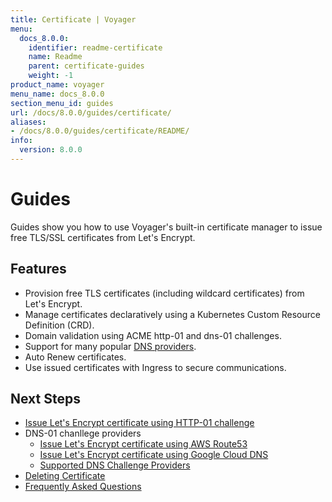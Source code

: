 ```yaml
---
title: Certificate | Voyager
menu:
  docs_8.0.0:
    identifier: readme-certificate
    name: Readme
    parent: certificate-guides
    weight: -1
product_name: voyager
menu_name: docs_8.0.0
section_menu_id: guides
url: /docs/8.0.0/guides/certificate/
aliases:
- /docs/8.0.0/guides/certificate/README/
info:
  version: 8.0.0
---
```


# Guides

Guides show you how to use Voyager's built-in certificate manager to issue free TLS/SSL certificates from Let's Encrypt.

## Features
- Provision free TLS certificates (including wildcard certificates) from Let's Encrypt.
- Manage certificates declaratively using a Kubernetes Custom Resource Definition (CRD).
- Domain validation using ACME http-01 and dns-01 challenges.
- Support for many popular [DNS providers](/docs/8.0.0/guides/certificate/dns/providers).
- Auto Renew certificates.
- Use issued certificates with Ingress to secure communications.

## Next Steps
- [Issue Let's Encrypt certificate using HTTP-01 challenge](/docs/8.0.0/guides/certificate/http/overview)
- DNS-01 chanllege providers
  - [Issue Let's Encrypt certificate using AWS Route53](/docs/8.0.0/guides/certificate/dns/route53)
  - [Issue Let's Encrypt certificate using Google Cloud DNS](/docs/8.0.0/guides/certificate/dns/google-cloud)
  - [Supported DNS Challenge Providers](/docs/8.0.0/guides/certificate/dns/providers)
- [Deleting Certificate](/docs/8.0.0/guides/certificate/delete)
- [Frequently Asked Questions](/docs/8.0.0/guides/certificate/faq)
